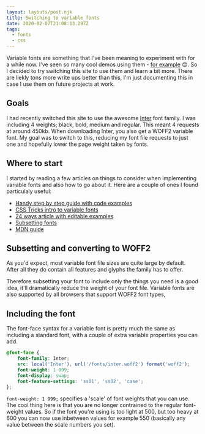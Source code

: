 ```yaml
---
layout: layouts/post.njk
title: Switching to variable fonts
date: 2020-02-07T21:08:13.297Z
tags:
  - fonts
  - css
---
```

Variable fonts are something that I've been meaning to experiment with for a while now. I've seen so many cool demos using them - [for example](https://codepen.io/cassie-codes/pen/jOEdPEJ?editors=0100) 😍. So I decided to try switching this site to use them and learn a bit more. There are liekly tons more write ups better than this, I'm just documenting this in case I use them on future projects at work.

## Goals

I had recently switched this site to use the awesome [Inter](https://rsms.me/inter/) font family. I was including 4 weights; black, bold, medium and regular. This meant 4 requests at around 450kb. When downloading Inter, you also get a WOFF2 variable font. My goal was to switch to this, reducing my font file requests to just one and hopefully lower the page weight taken by fonts.

## Where to start

I started by reading a few articles on things to consider when implementing variable fonts and also how to go about it. Here are a couple of ones I found particulaly useful:

- [Handy step by step guide with code examples](https://medium.com/clear-left-thinking/how-to-use-variable-fonts-in-the-real-world-e6d73065a604)
- [CSS Tricks intro to variable fonts](https://css-tricks.com/one-file-many-options-using-variable-fonts-web/)
- [24 ways article with editable examples](https://24ways.org/2019/an-introduction-to-variable-fonts/)
- [Subsetting fonts](https://michaeljherold.com/2015/05/04/creating-a-subset-font/)
- [MDN guide](https://developer.mozilla.org/en-US/docs/Web/CSS/CSS_Fonts/Variable_Fonts_Guide)

## Subsetting and converting to WOFF2

As you'd expect, most variable font file sizes are quite large by default. After all they do contain all features and glyphs the family has to offer.

Therefore subsetting your font to include only the things you need is a good idea, it'll dramatically reduce the weight of your font file. Variable fonts are also supported by all browsers that support WOFF2 font types,

## Including the font

The font-face syntax for a variable font is pretty much the same as including a standard font, with a couple of extra variable properties you can add.

``` scss
@font-face {
    font-family: Inter;
    src: local('Inter'), url('/fonts/inter.woff2') format('woff2');
    font-weight: 1 999;
    font-display: swap;
    font-feature-settings: 'ss01', 'ss02', 'case';
};
```

`font-weight: 1 999;` specifies a 'scale' of font weights that you can use. The cool thing here is that you are no longer contrained to the regular font-weight values. So if the font you're using is too light at 500, but too heavy at 600 you can now use inbetween values for example 550 (basically any value between the scale numbers you set).
